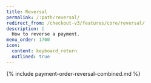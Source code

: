 ```yaml
---
title: Reversal
permalink: /:path/reversal/
redirect_from: /checkout-v3/features/core/reversal/
description: |
  How to reverse a payment.
menu_order: 1700
icon:
  content: keyboard_return
  outlined: true
---
```


{% include payment-order-reversal-combined.md %}
